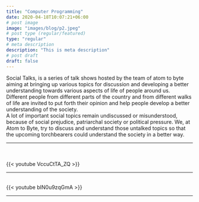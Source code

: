 ```yaml
---
title: "Computer Programming"
date: 2020-04-18T10:07:21+06:00
# post image
image: "images/blog/p2.jpeg"
# post type (regular/featured)
type: "regular"
# meta description
description: "This is meta description"
# post draft
draft: false
---
```


Social Talks, is a series of talk shows hosted by the team of atom to byte aiming at bringing up various topics for discussion and developing a better understanding towards various aspects of life of people around us.<br> 
Different people from different parts of the country and from different walks of life are invited to put forth their opinion and help people develop a better understanding of the society.<br> 
A lot of important social topics remain undiscussed or misunderstood, because of social prejudice, patriarchal society or political pressure. We, at Atom to Byte, try to discuss and understand those untalked topics so that the upcoming torchbearers could understand the society in a better way.

<hr>



<br>
<br>
{{< youtube VccuCtTA_ZQ >}}
<br>
<hr>
<br>
{{< youtube bIN0u9zqGmA >}}
<hr>
<br>
<br>
